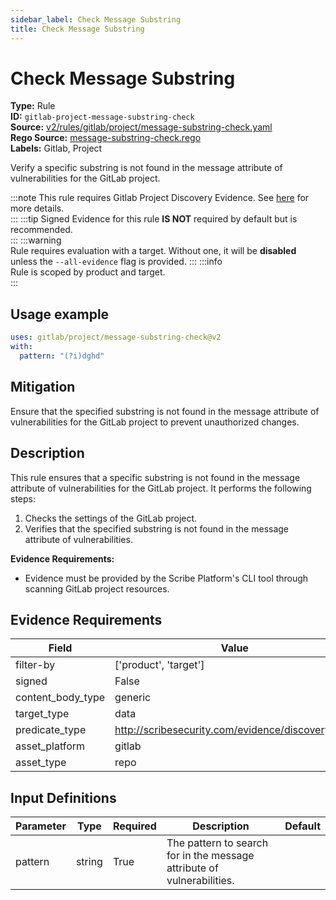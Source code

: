 ```yaml
---
sidebar_label: Check Message Substring
title: Check Message Substring
---  
```

# Check Message Substring  
**Type:** Rule  
**ID:** `gitlab-project-message-substring-check`  
**Source:** [v2/rules/gitlab/project/message-substring-check.yaml](https://github.com/scribe-public/sample-policies/blob/main/v2/rules/gitlab/project/message-substring-check.yaml)  
**Rego Source:** [message-substring-check.rego](https://github.com/scribe-public/sample-policies/blob/main/v2/rules/gitlab/project/message-substring-check.rego)  
**Labels:** Gitlab, Project  

Verify a specific substring is not found in the message attribute of vulnerabilities for the GitLab project.

:::note 
This rule requires Gitlab Project Discovery Evidence. See [here](/docs/platforms/discover#gitlab-discovery) for more details.  
::: 
:::tip 
Signed Evidence for this rule **IS NOT** required by default but is recommended.  
::: 
:::warning  
Rule requires evaluation with a target. Without one, it will be **disabled** unless the `--all-evidence` flag is provided.
::: 
:::info  
Rule is scoped by product and target.  
:::  

## Usage example

```yaml
uses: gitlab/project/message-substring-check@v2
with:
  pattern: "(?i)dghd"
```

## Mitigation  
Ensure that the specified substring is not found in the message attribute of vulnerabilities for the GitLab project to prevent unauthorized changes.


## Description  
This rule ensures that a specific substring is not found in the message attribute of vulnerabilities for the GitLab project.
It performs the following steps:

1. Checks the settings of the GitLab project.
2. Verifies that the specified substring is not found in the message attribute of vulnerabilities.

**Evidence Requirements:**
- Evidence must be provided by the Scribe Platform's CLI tool through scanning GitLab project resources.

## Evidence Requirements  
| Field | Value |
|-------|-------|
| filter-by | ['product', 'target'] |
| signed | False |
| content_body_type | generic |
| target_type | data |
| predicate_type | http://scribesecurity.com/evidence/discovery/v0.1 |
| asset_platform | gitlab |
| asset_type | repo |

## Input Definitions  
| Parameter | Type | Required | Description | Default |
|-----------|------|----------|-------------| --------|
| pattern | string | True | The pattern to search for in the message attribute of vulnerabilities. |  |

